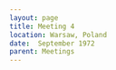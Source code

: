 ```yaml
---
layout: page
title: Meeting 4
location: Warsaw, Poland
date:  September 1972
parent: Meetings
---
```

